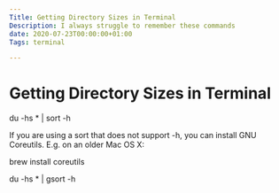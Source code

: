 ```yaml
---
Title: Getting Directory Sizes in Terminal
Description: I always struggle to remember these commands
date: 2020-07-23T00:00:00+01:00
Tags: terminal

---
```

# Getting Directory Sizes in Terminal

du -hs * | sort -h

If you are using a sort that does not support -h, you can install GNU Coreutils. E.g. on an older Mac OS X:

brew install coreutils

du -hs * | gsort -h